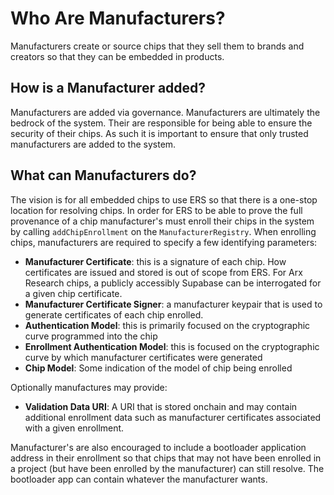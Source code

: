# Who Are Manufacturers?
Manufacturers create or source chips that they sell them to brands and creators so that they can be embedded in products.

## How is a Manufacturer added?
Manufacturers are added via governance. Manufacturers are ultimately the bedrock of the system. Their are responsible for being able to ensure the security of their chips. As such it is important to ensure that only trusted manufacturers are added to the system.

## What can Manufacturers do?
The vision is for all embedded chips to use ERS so that there is a one-stop location for resolving chips. In order for ERS to be able to prove the full provenance of a chip manufacturer's must enroll their chips in the system by calling `addChipEnrollment` on the `ManufacturerRegistry`. When enrolling chips, manufacturers are required to specify a few identifying parameters:
- **Manufacturer Certificate**: this is a signature of each chip. How certificates are issued and stored is out of scope from ERS. For Arx Research chips, a publicly accessibly Supabase can be interrogated for a given chip certificate.
- **Manufacturer Certificate Signer**: a manufacturer keypair that is used to generate certificates of each chip enrolled.
- **Authentication Model**: this is primarily focused on the cryptographic curve programmed into the chip
- **Enrollment Authentication Model**: this is focused on the cryptographic curve by which manufacturer certificates were generated
- **Chip Model**: Some indication of the model of chip being enrolled

Optionally manufactures may provide:

- **Validation Data URI**: A URI that is stored onchain and may contain additional enrollment data such as manufacturer certificates associated with a given enrollment.

Manufacturer's are also encouraged to include a bootloader application address in their enrollment so that chips that may not have been enrolled in a project (but have been enrolled by the manufacturer) can still resolve. The bootloader app can contain whatever the manufacturer wants.
